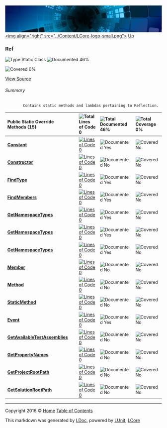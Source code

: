 ![](../Content/LCore-banner-small.png "")
[&lt;img align=&quot;right&quot; src=&quot;../Content/LCore-logo-small.png&quot;&gt;](../../README.md)
[Up](../L.md)

### Ref

![Type Static Class](http://b.repl.ca/v1/Type-Static%20Class-blue.png "") ![Documented 46%](http://b.repl.ca/v1/Documented-46%25-yellow.png "")

![Covered 0%](http://b.repl.ca/v1/Covered-0%25-red.png "")

[View Source](../Extensions/Methods/L.cs#L)

###### Summary

            Contains static methods and lambdas pertaining to Reflection.
            

Public Static Override Methods (15) |  | ![Total Lines of Code 0](http://b.repl.ca/v1/Total%20Lines%20of%20Code-0-red.png "") | ![Total Documented 46%](http://b.repl.ca/v1/Total%20Documented-46%25-yellow.png "") | ![Total Coverage 0%](http://b.repl.ca/v1/Total%20Coverage-0%25-red.png "")
:---  | :---  | :---  | :---  | :--- 
**[Constant](Ref_Constant.md)** |  | [![Lines of Code 0](http://b.repl.ca/v1/Lines%20of%20Code-0-red.png "")](#L) | ![Documented Yes](http://b.repl.ca/v1/Documented-Yes-brightgreen.png "") | ![Covered No](http://b.repl.ca/v1/Covered-No-red.png "")
**[Constructor](Ref_Constructor.md)** |  | [![Lines of Code 0](http://b.repl.ca/v1/Lines%20of%20Code-0-red.png "")](#L) | ![Documented No](http://b.repl.ca/v1/Documented-No-red.png "") | ![Covered No](http://b.repl.ca/v1/Covered-No-red.png "")
**[FindType](Ref_FindType.md)** |  | [![Lines of Code 0](http://b.repl.ca/v1/Lines%20of%20Code-0-red.png "")](#L) | ![Documented Yes](http://b.repl.ca/v1/Documented-Yes-brightgreen.png "") | ![Covered No](http://b.repl.ca/v1/Covered-No-red.png "")
**[FindMembers](Ref_FindMembers.md)** |  | [![Lines of Code 0](http://b.repl.ca/v1/Lines%20of%20Code-0-red.png "")](#L) | ![Documented Yes](http://b.repl.ca/v1/Documented-Yes-brightgreen.png "") | ![Covered No](http://b.repl.ca/v1/Covered-No-red.png "")
**[GetNamespaceTypes](Ref_GetNamespaceTypes.md)** |  | [![Lines of Code 0](http://b.repl.ca/v1/Lines%20of%20Code-0-red.png "")](#L) | ![Documented Yes](http://b.repl.ca/v1/Documented-Yes-brightgreen.png "") | ![Covered No](http://b.repl.ca/v1/Covered-No-red.png "")
**[GetNamespaceTypes](Ref_GetNamespaceTypes.md)** |  | [![Lines of Code 0](http://b.repl.ca/v1/Lines%20of%20Code-0-red.png "")](#L) | ![Documented Yes](http://b.repl.ca/v1/Documented-Yes-brightgreen.png "") | ![Covered No](http://b.repl.ca/v1/Covered-No-red.png "")
**[GetNamespaceTypes](Ref_GetNamespaceTypes.md)** |  | [![Lines of Code 0](http://b.repl.ca/v1/Lines%20of%20Code-0-red.png "")](#L) | ![Documented Yes](http://b.repl.ca/v1/Documented-Yes-brightgreen.png "") | ![Covered No](http://b.repl.ca/v1/Covered-No-red.png "")
**[Member](Ref_Member.md)** |  | [![Lines of Code 0](http://b.repl.ca/v1/Lines%20of%20Code-0-red.png "")](#L) | ![Documented No](http://b.repl.ca/v1/Documented-No-red.png "") | ![Covered No](http://b.repl.ca/v1/Covered-No-red.png "")
**[Method](Ref_Method.md)** |  | [![Lines of Code 0](http://b.repl.ca/v1/Lines%20of%20Code-0-red.png "")](#L) | ![Documented No](http://b.repl.ca/v1/Documented-No-red.png "") | ![Covered No](http://b.repl.ca/v1/Covered-No-red.png "")
**[StaticMethod](Ref_StaticMethod.md)** |  | [![Lines of Code 0](http://b.repl.ca/v1/Lines%20of%20Code-0-red.png "")](#L) | ![Documented No](http://b.repl.ca/v1/Documented-No-red.png "") | ![Covered No](http://b.repl.ca/v1/Covered-No-red.png "")
**[Event](Ref_Event.md)** |  | [![Lines of Code 0](http://b.repl.ca/v1/Lines%20of%20Code-0-red.png "")](#L) | ![Documented Yes](http://b.repl.ca/v1/Documented-Yes-brightgreen.png "") | ![Covered No](http://b.repl.ca/v1/Covered-No-red.png "")
**[GetAvailableTestAssemblies](Ref_GetAvailableTestAssemblies.md)** |  | [![Lines of Code 0](http://b.repl.ca/v1/Lines%20of%20Code-0-red.png "")](#L) | ![Documented No](http://b.repl.ca/v1/Documented-No-red.png "") | ![Covered No](http://b.repl.ca/v1/Covered-No-red.png "")
**[GetPropertyNames](Ref_GetPropertyNames.md)** |  | [![Lines of Code 0](http://b.repl.ca/v1/Lines%20of%20Code-0-red.png "")](#L) | ![Documented No](http://b.repl.ca/v1/Documented-No-red.png "") | ![Covered No](http://b.repl.ca/v1/Covered-No-red.png "")
**[GetProjectRootPath](Ref_GetProjectRootPath.md)** |  | [![Lines of Code 0](http://b.repl.ca/v1/Lines%20of%20Code-0-red.png "")](#L) | ![Documented No](http://b.repl.ca/v1/Documented-No-red.png "") | ![Covered No](http://b.repl.ca/v1/Covered-No-red.png "")
**[GetSolutionRootPath](Ref_GetSolutionRootPath.md)** |  | [![Lines of Code 0](http://b.repl.ca/v1/Lines%20of%20Code-0-red.png "")](#L) | ![Documented No](http://b.repl.ca/v1/Documented-No-red.png "") | ![Covered No](http://b.repl.ca/v1/Covered-No-red.png "")




---

Copyright 2016 &copy; [Home](../../README.md) [Table of Contents](../../TableOfContents.md)

This markdown was generated by [LDoc](https://github.com/CodeSingularity/LDoc), powered by [LUnit](https://github.com/CodeSingularity/LUnit), [LCore](https://github.com/CodeSingularity/LCore)
